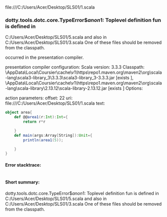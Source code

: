 file:///C:/Users/Acer/Desktop/SLS01/1.scala
### dotty.tools.dotc.core.TypeError$$anon$1: Toplevel definition fun is defined in
  C:/Users/Acer/Desktop/SLS01/5.scala
and also in
  C:/Users/Acer/Desktop/SLS01/3.scala
One of these files should be removed from the classpath.

occurred in the presentation compiler.

presentation compiler configuration:
Scala version: 3.3.3
Classpath:
<HOME>\AppData\Local\Coursier\cache\v1\https\repo1.maven.org\maven2\org\scala-lang\scala3-library_3\3.3.3\scala3-library_3-3.3.3.jar [exists ], <HOME>\AppData\Local\Coursier\cache\v1\https\repo1.maven.org\maven2\org\scala-lang\scala-library\2.13.12\scala-library-2.13.12.jar [exists ]
Options:



action parameters:
offset: 22
uri: file:///C:/Users/Acer/Desktop/SLS01/1.scala
text:
```scala
object area{
    def @@area1(r:Int):Int={
        return r*r

    }
    def main(args:Array[String]):Unit={
        println(area1(5));

    }
}
```



#### Error stacktrace:

```

```
#### Short summary: 

dotty.tools.dotc.core.TypeError$$anon$1: Toplevel definition fun is defined in
  C:/Users/Acer/Desktop/SLS01/5.scala
and also in
  C:/Users/Acer/Desktop/SLS01/3.scala
One of these files should be removed from the classpath.